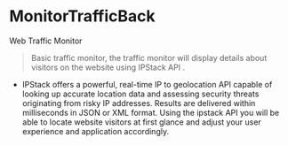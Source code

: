 # MonitorTrafficBack
Web Traffic Monitor

> Basic traffic monitor, the traffic monitor will display details about visitors on the website using IPStack API .


- IPStack 
offers a powerful, real-time IP to geolocation API capable of looking up accurate location data and 
assessing security threats originating from risky IP addresses. 
Results are delivered within milliseconds in JSON or XML format. 
Using the ipstack API you will be able to locate website visitors at first glance and 
adjust your user experience and application accordingly.